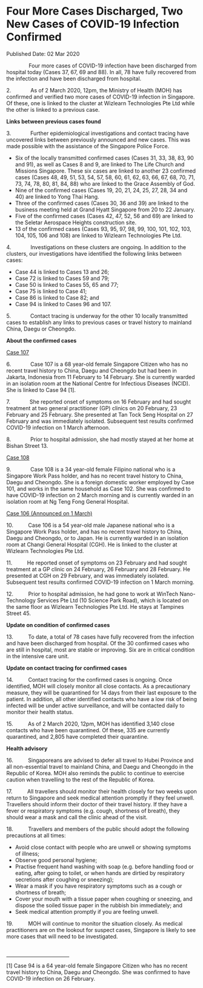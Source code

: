 <html>
    <meta http-equiv="Content-Type" content="text/html; charset=utf-8"/>
    <meta charset="utf-8"/>
    <title>Four More Cases Discharged, Two New Cases of COVID-19 Infection Confirmed</title>
    <body><h1>Four More Cases Discharged, Two New Cases of COVID-19 Infection Confirmed</h1>
    <p>Published Date: 02 Mar 2020</p> <p>&nbsp; &nbsp; &nbsp; &nbsp; &nbsp; &nbsp; &nbsp; &nbsp;Four more cases of COVID-19 infection have been discharged from hospital today (Cases 37, 67, 69 and 88). In all, 78 have fully recovered from the infection and have been discharged from hospital.</p><p>2.&nbsp;&nbsp;&nbsp;&nbsp;&nbsp;&nbsp;&nbsp;&nbsp;&nbsp;&nbsp;&nbsp;&nbsp; As of 2 March 2020, 12pm, the Ministry of Health (MOH) has confirmed and verified two more cases of COVID-19 infection in Singapore. Of these, one is linked to the cluster at Wizlearn Technologies Pte Ltd while the other is linked to a previous case.</p><p><strong>Links between previous cases found</strong></p><p>3.&nbsp;&nbsp;&nbsp;&nbsp;&nbsp;&nbsp;&nbsp;&nbsp;&nbsp;&nbsp;&nbsp;&nbsp; Further epidemiological investigations and contact tracing have uncovered links between previously announced and new cases. This was made possible with the assistance of the Singapore Police Force.</p><ul><li>Six of the locally transmitted confirmed cases (Cases 31, 33, 38, 83, 90 and 91), as well as Cases 8 and 9, are linked to The Life Church and Missions Singapore. These six cases are linked to another 23 confirmed cases (Cases 48, 49, 51, 53, 54, 57, 58, 60, 61, 62, 63, 66, 67, 68, 70, 71, 73, 74, 78, 80, 81, 84, 88) who are linked to the Grace Assembly of God.</li><li>Nine of the confirmed cases (Cases 19, 20, 21, 24, 25, 27, 28, 34 and 40) are linked to Yong Thai Hang.</li><li>Three of the confirmed cases (Cases 30, 36 and 39) are linked to the business meeting held at Grand Hyatt Singapore from 20 to 22 January.</li><li>Five of the confirmed cases (Cases 42, 47, 52, 56 and 69) are linked to the Seletar Aerospace Heights construction site.</li><li>13 of the confirmed cases (Cases 93, 95, 97, 98, 99, 100, 101, 102, 103, 104, 105, 106 and 108) are linked to Wizlearn Technologies Pte Ltd.</li></ul><p>4.&nbsp;&nbsp;&nbsp;&nbsp;&nbsp;&nbsp;&nbsp;&nbsp;&nbsp;&nbsp;&nbsp;&nbsp; Investigations on these clusters are ongoing. In addition to the clusters, our investigations have identified the following links between cases:</p><ul><li>Case 44 is linked to Cases 13 and 26;</li><li>Case 72 is linked to Cases 59 and 79;</li><li>Case 50 is linked to Cases 55, 65 and 77;</li><li>Case 75 is linked to Case 41;</li><li>Case 86 is linked to Case 82; and</li><li>Case 94 is linked to Cases 96 and 107.</li></ul><p>5.&nbsp;&nbsp;&nbsp;&nbsp;&nbsp;&nbsp;&nbsp;&nbsp;&nbsp;&nbsp;&nbsp;&nbsp; Contact tracing is underway for the other 10 locally transmitted cases to establish any links to previous cases or travel history to mainland China, Daegu or Cheongdo.</p><p><strong>About the confirmed cases</strong></p><p><u>Case 107</u></p><p>6.&nbsp;&nbsp;&nbsp;&nbsp;&nbsp;&nbsp;&nbsp;&nbsp;&nbsp;&nbsp;&nbsp;&nbsp; Case 107 is a 68 year-old female Singapore Citizen who has no recent travel history to China, Daegu and Cheongdo but had been in Jakarta, Indonesia from 11 February to 14 February. She is currently warded in an isolation room at the National Centre for Infectious Diseases (NCID). She is linked to Case 94 [1].</p><p>7.&nbsp;&nbsp;&nbsp;&nbsp;&nbsp;&nbsp;&nbsp;&nbsp;&nbsp;&nbsp;&nbsp;&nbsp; She reported onset of symptoms on 16 February and had sought treatment at two general practitioner (GP) clinics on 20 February, 23 February and 25 February. She presented at Tan Tock Seng Hospital on 27 February and was immediately isolated. Subsequent test results confirmed COVID-19 infection on 1 March afternoon.</p><p>8.&nbsp;&nbsp;&nbsp;&nbsp;&nbsp;&nbsp;&nbsp;&nbsp;&nbsp;&nbsp;&nbsp;&nbsp; Prior to hospital admission, she had mostly stayed at her home at Bishan Street 13.</p><p><u>Case 108</u></p><p>9.&nbsp;&nbsp;&nbsp;&nbsp;&nbsp;&nbsp;&nbsp;&nbsp;&nbsp;&nbsp;&nbsp;&nbsp; Case 108 is a 34 year-old female Filipino national who is a Singapore Work Pass holder, and has no recent travel history to China, Daegu and Cheongdo. She is a foreign domestic worker employed by Case 101, and works in the same household as Case 102. She was confirmed to have COVID-19 infection on 2 March morning and is currently warded in an isolation room at Ng Teng Fong General Hospital.</p><p><u>Case 106 (Announced on 1 March)</u></p><p>10.&nbsp;&nbsp;&nbsp;&nbsp;&nbsp;&nbsp;&nbsp;&nbsp;&nbsp; Case 106 is a 54 year-old male Japanese national who is a Singapore Work Pass holder, and has no recent travel history to China, Daegu and Cheongdo, or to Japan. He is currently warded in an isolation room at Changi General Hospital (CGH). He is linked to the cluster at Wizlearn Technologies Pte Ltd.</p><p>11.&nbsp;&nbsp;&nbsp;&nbsp;&nbsp;&nbsp;&nbsp;&nbsp;&nbsp; He reported onset of symptoms on 23 February and had sought treatment at a GP clinic on 24 February, 26 February and 28 February. He presented at CGH on 29 February, and was immediately isolated. Subsequent test results confirmed COVID-19 infection on 1 March morning.</p><p>12.&nbsp;&nbsp;&nbsp;&nbsp;&nbsp;&nbsp;&nbsp;&nbsp;&nbsp; Prior to hospital admission, he had gone to work at WinTech Nano-Technology Services Pte Ltd (10 Science Park Road), which is located on the same floor as Wizlearn Technologies Pte Ltd. He stays at Tampines Street 45.</p><p><strong>Update on condition of confirmed cases</strong></p><p>13.&nbsp;&nbsp;&nbsp;&nbsp;&nbsp;&nbsp;&nbsp;&nbsp;&nbsp; To date, a total of 78 cases have fully recovered from the infection and have been discharged from hospital. Of the 30 confirmed cases who are still in hospital, most are stable or improving. Six are in critical condition in the intensive care unit.</p><p><strong>Update on contact tracing for confirmed cases</strong></p><p>14.&nbsp;&nbsp;&nbsp;&nbsp;&nbsp;&nbsp;&nbsp;&nbsp;&nbsp; Contact tracing for the confirmed cases is ongoing. Once identified, MOH will closely monitor all close contacts. As a precautionary measure, they will be quarantined for 14 days from their last exposure to the patient. In addition, all other identified contacts who have a low risk of being infected will be under active surveillance, and will be contacted daily to monitor their health status.</p><p>15.&nbsp;&nbsp;&nbsp;&nbsp;&nbsp;&nbsp;&nbsp;&nbsp;&nbsp; As of 2 March 2020, 12pm, MOH has identified 3,140 close contacts who have been quarantined. Of these, 335 are currently quarantined, and 2,805 have completed their quarantine.</p><p><strong>Health advisory<br></strong></p><p>16.&nbsp;&nbsp;&nbsp;&nbsp;&nbsp;&nbsp;&nbsp;&nbsp;&nbsp; Singaporeans are advised to defer all travel to Hubei Province and all non-essential travel to mainland China, and Daegu and Cheongdo in the Republic of Korea. MOH also reminds the public to continue to exercise caution when travelling to the rest of the Republic of Korea.</p><p>17.&nbsp;&nbsp;&nbsp;&nbsp;&nbsp;&nbsp;&nbsp;&nbsp;&nbsp; All travellers should monitor their health closely for two weeks upon return to Singapore and seek medical attention promptly if they feel unwell. Travellers should inform their doctor of their travel history. If they have a fever or respiratory symptoms (e.g. cough, shortness of breath), they should wear a mask and call the clinic ahead of the visit.</p><p>18.&nbsp;&nbsp;&nbsp;&nbsp;&nbsp;&nbsp;&nbsp;&nbsp;&nbsp; Travellers and members of the public should adopt the following precautions at all times:</p><ul><li>Avoid close contact with people who are unwell or showing symptoms of illness;</li><li>Observe good personal hygiene;</li><li>Practise frequent hand washing with soap (e.g. before handling food or eating, after going to toilet, or when hands are dirtied by respiratory secretions after coughing or sneezing);</li><li>Wear a mask if you have respiratory symptoms such as a cough or shortness of breath;</li><li>Cover your mouth with a tissue paper when coughing or sneezing, and dispose the soiled tissue paper in the rubbish bin immediately; and</li><li>Seek medical attention promptly if you are feeling unwell.</li></ul><p>19.&nbsp;&nbsp;&nbsp;&nbsp;&nbsp;&nbsp;&nbsp;&nbsp;&nbsp; MOH will continue to monitor the situation closely. As medical practitioners are on the lookout for suspect cases, Singapore is likely to see more cases that will need to be investigated.</p><p>&nbsp;</p><div><hr align="left" size="1" width="33%"><div id="ftn1"><p>[1] Case 94 is a 64 year-old female Singapore Citizen who has no recent travel history to China, Daegu and Cheongdo. She was confirmed to have COVID-19 infection on 26 February.</p></div></div></body>
</html>